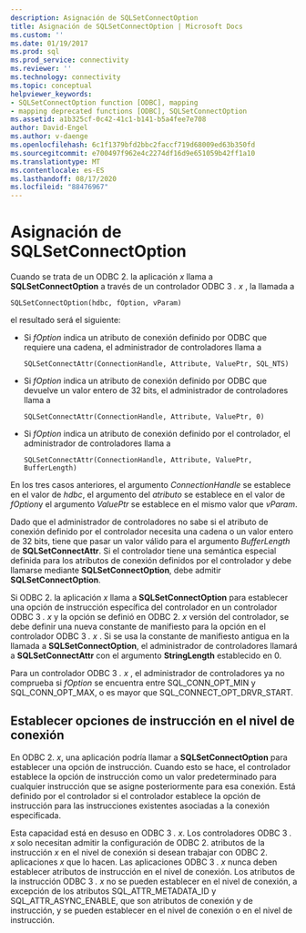 ```yaml
---
description: Asignación de SQLSetConnectOption
title: Asignación de SQLSetConnectOption | Microsoft Docs
ms.custom: ''
ms.date: 01/19/2017
ms.prod: sql
ms.prod_service: connectivity
ms.reviewer: ''
ms.technology: connectivity
ms.topic: conceptual
helpviewer_keywords:
- SQLSetConnectOption function [ODBC], mapping
- mapping deprecated functions [ODBC], SQLSetConnectOption
ms.assetid: a1b325cf-0c42-41c1-b141-b5a4fee7e708
author: David-Engel
ms.author: v-daenge
ms.openlocfilehash: 6c1f1379bfd2bbc2faccf719d68009ed63b350fd
ms.sourcegitcommit: e700497f962e4c2274df16d9e651059b42ff1a10
ms.translationtype: MT
ms.contentlocale: es-ES
ms.lasthandoff: 08/17/2020
ms.locfileid: "88476967"
---
```

# <a name="sqlsetconnectoption-mapping"></a>Asignación de SQLSetConnectOption
Cuando se trata de un ODBC 2. la aplicación *x* llama a **SQLSetConnectOption** a través de un controlador ODBC 3 *. x* , la llamada a  
  
```  
SQLSetConnectOption(hdbc, fOption, vParam)  
```  
  
 el resultado será el siguiente:  
  
-   Si *fOption* indica un atributo de conexión definido por ODBC que requiere una cadena, el administrador de controladores llama a  
  
    ```  
    SQLSetConnectAttr(ConnectionHandle, Attribute, ValuePtr, SQL_NTS)  
    ```  
  
-   Si *fOption* indica un atributo de conexión definido por ODBC que devuelve un valor entero de 32 bits, el administrador de controladores llama a  
  
    ```  
    SQLSetConnectAttr(ConnectionHandle, Attribute, ValuePtr, 0)  
    ```  
  
-   Si *fOption* indica un atributo de conexión definido por el controlador, el administrador de controladores llama a  
  
    ```  
    SQLSetConnectAttr(ConnectionHandle, Attribute, ValuePtr, BufferLength)  
    ```  
  
 En los tres casos anteriores, el argumento *ConnectionHandle* se establece en el valor de *hdbc*, el argumento del *atributo* se establece en el valor de *fOption*y el argumento *ValuePtr* se establece en el mismo valor que *vParam*.  
  
 Dado que el administrador de controladores no sabe si el atributo de conexión definido por el controlador necesita una cadena o un valor entero de 32 bits, tiene que pasar un valor válido para el argumento *BufferLength* de **SQLSetConnectAttr**. Si el controlador tiene una semántica especial definida para los atributos de conexión definidos por el controlador y debe llamarse mediante **SQLSetConnectOption**, debe admitir **SQLSetConnectOption**.  
  
 Si ODBC 2. la aplicación *x* llama a **SQLSetConnectOption** para establecer una opción de instrucción específica del controlador en un controlador ODBC 3 *. x* y la opción se definió en ODBC 2. *x* versión del controlador, se debe definir una nueva constante de manifiesto para la opción en el controlador ODBC 3 *. x* . Si se usa la constante de manifiesto antigua en la llamada a **SQLSetConnectOption**, el administrador de controladores llamará a **SQLSetConnectAttr** con el argumento **StringLength** establecido en 0.  
  
 Para un controlador ODBC 3 *. x* , el administrador de controladores ya no comprueba si *fOption* se encuentra entre SQL_CONN_OPT_MIN y SQL_CONN_OPT_MAX, o es mayor que SQL_CONNECT_OPT_DRVR_START.  
  
## <a name="setting-statement-options-on-the-connection-level"></a>Establecer opciones de instrucción en el nivel de conexión  
 En ODBC 2. *x*, una aplicación podría llamar a **SQLSetConnectOption** para establecer una opción de instrucción. Cuando esto se hace, el controlador establece la opción de instrucción como un valor predeterminado para cualquier instrucción que se asigne posteriormente para esa conexión. Está definido por el controlador si el controlador establece la opción de instrucción para las instrucciones existentes asociadas a la conexión especificada.  
  
 Esta capacidad está en desuso en ODBC 3 *. x*. Los controladores ODBC 3 *. x* solo necesitan admitir la configuración de ODBC 2. atributos de la instrucción *x* en el nivel de conexión si desean trabajar con ODBC 2. aplicaciones *x* que lo hacen. Las aplicaciones ODBC 3 *. x* nunca deben establecer atributos de instrucción en el nivel de conexión. Los atributos de la instrucción ODBC 3 *. x* no se pueden establecer en el nivel de conexión, a excepción de los atributos SQL_ATTR_METADATA_ID y SQL_ATTR_ASYNC_ENABLE, que son atributos de conexión y de instrucción, y se pueden establecer en el nivel de conexión o en el nivel de instrucción.
